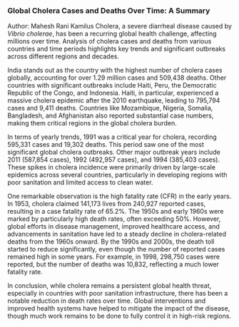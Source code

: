 ### **Global Cholera Cases and Deaths Over Time: A Summary**
Author: Mahesh Rani Kamilus
Cholera, a severe diarrheal disease caused by *Vibrio cholerae*, has
been a recurring global health challenge, affecting millions over time.
Analysis of cholera cases and deaths from various countries and time
periods highlights key trends and significant outbreaks across different
regions and decades.

India stands out as the country with the highest number of cholera cases
globally, accounting for over 1.29 million cases and 509,438 deaths.
Other countries with significant outbreaks include Haiti, Peru, the
Democratic Republic of the Congo, and Indonesia. Haiti, in particular,
experienced a massive cholera epidemic after the 2010 earthquake,
leading to 795,794 cases and 9,411 deaths. Countries like Mozambique,
Nigeria, Somalia, Bangladesh, and Afghanistan also reported substantial
case numbers, making them critical regions in the global cholera burden.

In terms of yearly trends, 1991 was a critical year for cholera,
recording 595,331 cases and 19,302 deaths. This period saw one of the
most significant global cholera outbreaks. Other major outbreak years
include 2011 (587,854 cases), 1992 (492,957 cases), and 1994 (385,403
cases). These spikes in cholera incidence were primarily driven by
large-scale epidemics across several countries, particularly in
developing regions with poor sanitation and limited access to clean
water.

One remarkable observation is the high fatality rate (CFR) in the early
years. In 1953, cholera claimed 141,173 lives from 240,927 reported
cases, resulting in a case fatality rate of 65.2%. The 1950s and early
1960s were marked by particularly high death rates, often exceeding 50%.
However, global efforts in disease management, improved healthcare
access, and advancements in sanitation have led to a steady decline in
cholera-related deaths from the 1960s onward. By the 1990s and 2000s,
the death toll started to reduce significantly, even though the number
of reported cases remained high in some years. For example, in 1998,
298,750 cases were reported, but the number of deaths was 10,832,
reflecting a much lower fatality rate.

In conclusion, while cholera remains a persistent global health threat,
especially in countries with poor sanitation infrastructure, there has
been a notable reduction in death rates over time. Global interventions
and improved health systems have helped to mitigate the impact of the
disease, though much work remains to be done to fully control it in
high-risk regions.
